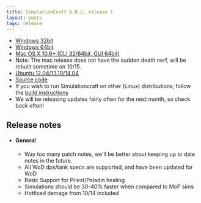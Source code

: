 ```yaml
---
title: SimulationCraft 6.0.2, release 1
layout: posts
tags: release
---
```

* [Windows 32bit](http://downloads.simulationcraft.org/simc-602-1-win32-10-14-752f416.zip)
* [Windows 64bit](http://downloads.simulationcraft.org/simc-602-1-win64-10-14-752f416.zip)
* [Mac OS X 10.6+ (CLI 32/64bit, GUI 64bit)](http://downloads.simulationcraft.org/simc-602-1-alpha-osx-x86-10-14-53e731c.dmg)
* Note: The mac release does not have the sudden death nerf, will be rebuilt sometime on 10/15.
* [Ubuntu 12.04/13.10/14.04](https://launchpad.net/~simulationcraft/+archive/simulationcraft)
* [Source code](http://downloads.simulationcraft.org/simc-602-1-source.zip)
* If you wish to run Simulationcraft on other (Linux) distributions, follow the [build instructions](http://code.google.com/p/simulationcraft/wiki/HowToBuild)
* We will be releasing updates fairly often for the next month, so check back often!
## Release notes
* #### General
   * Way too many patch notes, we'll be better about keeping up to date notes in the future.
   * All WoD dps/tank specs are supported, and have been updated for WoD
   * Basic Support for Priest/Paladin healing
   * Simulations should be 30-40% faster when compared to MoP sims
   * Hotfixed damage from 10/14 included